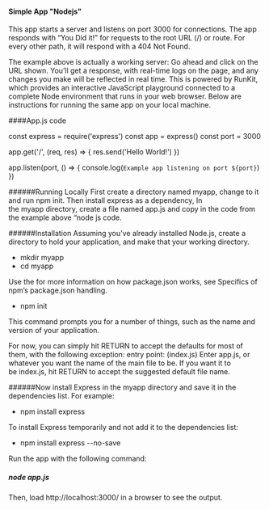 
#### Simple App "Nodejs"

This app starts a server and listens on port 3000 for connections. The app responds with “You Did it!” for requests to the root URL (/) or route. For every other path, it will respond with a 404 Not Found.

The example above is actually a working server: Go ahead and click on the URL shown. You’ll get a response, with real-time logs on the page, and any changes you make will be reflected in real time. This is powered by RunKit, which provides an interactive JavaScript playground connected to a complete Node environment that runs in your web browser. Below are instructions for running the same app on your local machine.


####App.js code

const express = require('express')
const app = express()
const port = 3000

app.get('/', (req, res) => {
  res.send('Hello World!')
})

app.listen(port, () => {
  console.log(`Example app listening on port ${port}`)
})

######Running Locally
First create a directory named myapp, change to it and run npm init. Then install express as a dependency, 
In the myapp directory, create a file named app.js and copy in the code from the example above “node js code.

######Installation
Assuming you’ve already installed Node.js, create a directory to hold your application, and make that your working directory.

-  mkdir myapp
-  cd myapp

Use the for more information on how package.json works, see Specifics of npm’s package.json handling.
- npm init

This command prompts you for a number of things, such as the name and version of your application. 

For now, you can simply hit RETURN to accept the defaults for most of them, with the following exception:
entry point: (index.js)
Enter app.js, or whatever you want the name of the main file to be. 
If you want it to be index.js, hit RETURN to accept the suggested default file name.

######Now install Express in the myapp directory and save it in the dependencies list. For example:

- npm install express

To install Express temporarily and not add it to the dependencies list:
- npm install express --no-save


Run the app with the following command:
##### node app.js
Then, load http://localhost:3000/ in a browser to see the output.
